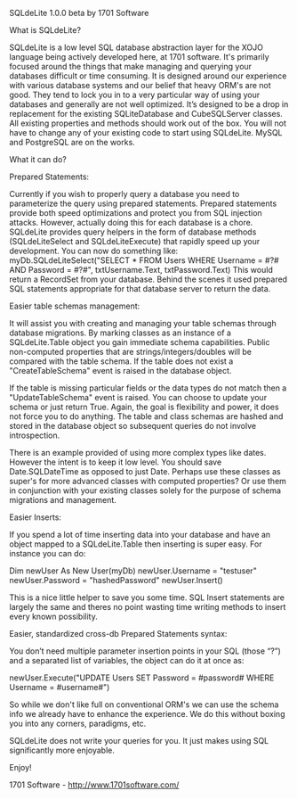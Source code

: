 SQLdeLite 1.0.0 beta by 1701 Software

What is SQLdeLite?

SQLdeLite is a low level SQL database abstraction layer for the XOJO language being actively developed here, at 1701 software.
It's primarily focused around the things that make managing and querying your databases difficult or time consuming.
It is designed around our experience with various database systems and our belief that heavy ORM's are not good. They tend to lock you in to a very particular way of using your databases and generally are not well optimized.
It’s designed to be a drop in replacement for the existing SQLiteDatabase and CubeSQLServer classes. All existing properties and methods should work out of the box. You will not have to change any of your existing code to start using SQLdeLite. MySQL and PostgreSQL are on the works.

What it can do?

Prepared Statements:

Currently if you wish to properly query a database you need to parameterize the query using prepared statements. Prepared statements provide both speed optimizations and protect you from SQL injection attacks. However, actually doing this for each database is a chore. SQLdeLite provides query helpers in the form of database methods (SQLdeLiteSelect and SQLdeLiteExecute) that rapidly speed up your development. You can now do something like:
myDb.SQLdeLiteSelect("SELECT * FROM Users WHERE Username = #?# AND Password = #?#", txtUsername.Text, txtPassword.Text)
This would return a RecordSet from your database. Behind the scenes it used prepared SQL statements appropriate for that database server to return the data.

Easier table schemas management:

It will assist you with creating and managing your table schemas through database migrations. By marking classes as an instance of a SQLdeLite.Table object you gain immediate schema capabilities. Public non-computed properties that are strings/integers/doubles will be compared with the table schema. If the table does not exist a "CreateTableSchema" event is raised in the database object.

If the table is missing particular fields or the data types do not match then a "UpdateTableSchema" event is raised. You can choose to update your schema or just return True. Again, the goal is flexibility and power, it does not force you to do anything. The table and class schemas are hashed and stored in the database object so subsequent queries do not involve introspection.

There is an example provided of using more complex types like dates. However the intent is to keep it low level. You should save Date.SQLDateTime as opposed to just Date. Perhaps use these classes as super's for more advanced classes with computed properties? Or use them in conjunction with your existing classes solely for the purpose of schema migrations and management.

Easier Inserts:

If you spend a lot of time inserting data into your database and have an object mapped to a SQLdeLite.Table then inserting is super easy. For instance you can do:

Dim newUser As New User(myDb)
newUser.Username = "testuser"
newUser.Password = "hashedPassword"
newUser.Insert()

This is a nice little helper to save you some time. SQL Insert statements are largely the same and theres no point wasting time writing methods to insert every known possibility.

Easier, standardized cross-db Prepared Statements syntax:

You don’t need multiple parameter insertion points in your SQL (those “?”) and a separated list of variables, the object can do it at once as:

newUser.Execute("UPDATE Users SET Password = #password# WHERE Username = #username#")

So while we don't like full on conventional ORM's we can use the schema info we already have to enhance the experience.
We do this without boxing you into any corners, paradigms, etc.

SQLdeLite does not write your queries for you. It just makes using SQL significantly more enjoyable.

Enjoy!

1701 Software - http://www.1701software.com/
